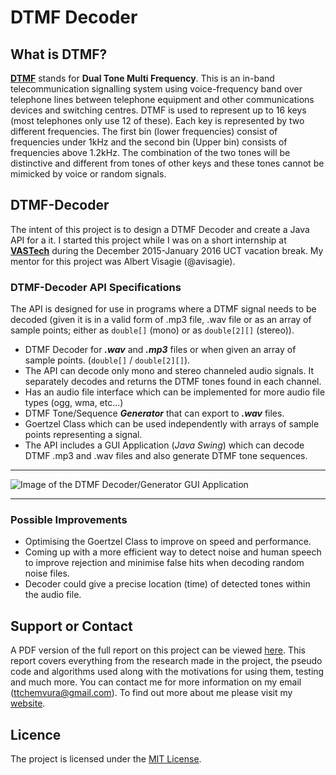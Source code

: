# DTMF Decoder

## What is DTMF?
**[DTMF](https://en.wikipedia.org/wiki/Dual-tone_multi-frequency_signaling)** stands for **Dual Tone Multi Frequency**. This is an in-band telecommunication signalling system using voice-frequency band over telephone lines between telephone equipment and other communications devices and switching centres. DTMF is used to represent up to 16 keys (most telephones only use 12 of these). Each key is represented by two different frequencies. The first bin (lower frequencies) consist of frequencies under 1kHz and the second bin (Upper bin) consists of frequencies above 1.2kHz. The combination of the two tones will be distinctive and different from tones of other keys and these tones cannot be mimicked by voice or random signals.

## DTMF-Decoder
The intent of this project is to design a DTMF Decoder and create a Java API for a it. I started this project while I was on a short internship at **[VASTech](http://www.vastech.co.za/)** during the December 2015-January 2016 UCT vacation break. My mentor for this project was Albert Visagie (@avisagie).

### DTMF-Decoder API Specifications
The API is designed for use in programs where a DTMF signal needs to be decoded (given it is in a valid form of .mp3 file, .wav file or as an array of sample points; either as `double[]` (mono) or as `double[2][]` (stereo)).

* DTMF Decoder for **_.wav_** and **_.mp3_** files or when given an array of sample points. (`double[]` / `double[2][]`).
* The API can decode only mono and stereo channeled audio signals. It separately decodes and returns the DTMF tones found in each channel.
* Has an audio file interface which can be implemented for more audio file types (ogg, wma, etc...)
* DTMF Tone/Sequence **_Generator_** that can export to **_.wav_** files.
* Goertzel Class which can be used independently with arrays of sample points representing a signal.
* The API includes a GUI Application (_Java Swing_) which can decode DTMF .mp3 and .wav files and also generate DTMF tone sequences. 

***

![Image of the DTMF Decoder/Generator GUI Application](https://github.com/tino1b2be/DTMF-Decoder/raw/master/media/decoder.png)

***

### Possible Improvements
* Optimising the Goertzel Class to improve on speed and performance.
* Coming up with a more efficient way to detect noise and human speech to improve rejection and minimise false hits when decoding random noise files.
* Decoder could give a precise location (time) of detected tones within the audio file.

## Support or Contact
A PDF version of the full report on this project can be viewed [here](https://github.com/tino1b2be/DTMF-Decoder/blob/master/Documentation/DTMF%20Decoder%20Report.pdf). This report covers everything from the research made in the project, the pseudo code and algorithms used along with the motivations for using them, testing and much more. You can contact me for more information on my email (ttchemvura@gmail.com). To find out more about me please visit my [website](http://tino1b2be.com).

## Licence
The project is licensed under the [MIT License](https://github.com/tino1b2be/DTMF-Decoder/raw/master/LICENSE).